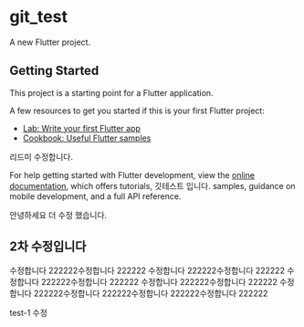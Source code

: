 # git_test

A new Flutter project.

## Getting Started

This project is a starting point for a Flutter application.

A few resources to get you started if this is your first Flutter project:

- [Lab: Write your first Flutter app](https://docs.flutter.dev/get-started/codelab)
- [Cookbook: Useful Flutter samples](https://docs.flutter.dev/cookbook)

리드미 수정합니다. 

For help getting started with Flutter development, view the
[online documentation](https://docs.flutter.dev/), which offers tutorials,
깃테스트 입니다.
samples, guidance on mobile development, and a full API reference.

안녕하세요 더 수정 했습니다. 
## 2차 수정입니다
수정합니다 222222수정합니다 222222
수정합니다 222222수정합니다 222222
수정합니다 222222수정합니다 222222
수정합니다 222222수정합니다 222222
수정합니다 222222수정합니다 222222수정합니다 222222수정합니다 222222


test-1 수정